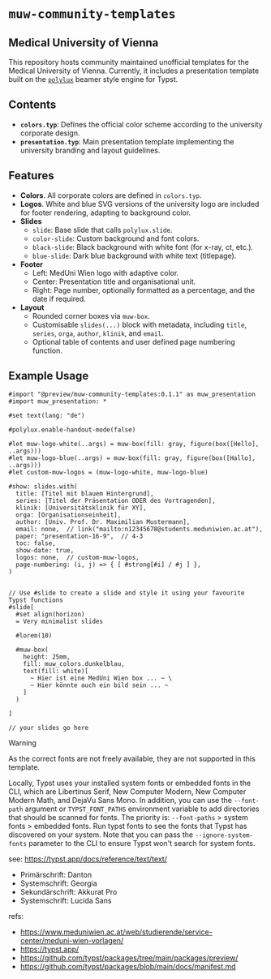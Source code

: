 # `muw-community-templates`
## Medical University of Vienna

This repository hosts community maintained unofficial templates for the Medical University of Vienna. Currently, it includes a presentation template built on the [`polylux`](https://typst.app/universe/package/polylux/) beamer style engine for Typst.

## Contents

* **`colors.typ`**: Defines the official color scheme according to the university corporate design.
* **`presentation.typ`**: Main presentation template implementing the university branding and layout guidelines.

## Features

* **Colors**. All corporate colors are defined in `colors.typ`.
* **Logos**. White and blue SVG versions of the university logo are included for footer rendering, adapting to background color.
* **Slides**  
  * `slide`: Base slide that calls `polylux.slide`.  
  * `color-slide`: Custom background and font colors.  
  * `black-slide`: Black background with white font (for x-ray, ct, etc.).  
  * `blue-slide`: Dark blue background with white text (titlepage).  
* **Footer**  
  * Left: MedUni Wien logo with adaptive color.  
  * Center: Presentation title and organisational unit.  
  * Right: Page number, optionally formatted as a percentage, and the date if required.  
* **Layout**  
  * Rounded corner boxes via `muw-box`.  
  * Customisable `slides(...)` block with metadata, including `title`, `series`, `orga`, `author`, `klinik`, and `email`.  
  * Optional table of contents and user defined page numbering function.  

## Example Usage

```typst
#import "@preview/muw-community-templates:0.1.1" as muw_presentation
#import muw_presentation: *

#set text(lang: "de")

#polylux.enable-handout-mode(false)

#let muw-logo-white(..args) = muw-box(fill: gray, figure(box([Hello], ..args)))
#let muw-logo-blue(..args) = muw-box(fill: gray, figure(box([Hallo], ..args)))
#let custom-muw-logos = (muw-logo-white, muw-logo-blue)

#show: slides.with(
  title: [Titel mit blauem Hintergrund],
  series: [Titel der Präsentation ODER des Vortragenden],
  klinik: [Universitätsklinik für XY],
  orga: [Organisationseinheit],
  author: [Univ. Prof. Dr. Maximilian Mustermann],
  email: none,  // link("mailto:n12345678@students.meduniwien.ac.at"),
  paper: "presentation-16-9",  // 4-3
  toc: false,
  show-date: true,
  logos: none,  // custom-muw-logos,
  page-numbering: (i, j) => { [ #strong[#i] / #j ] },
)


// Use #slide to create a slide and style it using your favourite Typst functions
#slide[
  #set align(horizon)
  = Very minimalist slides

  #lorem(10)

  #muw-box(
    height: 25mm,
    fill: muw_colors.dunkelblau,
    text(fill: white)[
      ~ Hier ist eine MedUni Wien box ... ~ \
      ~ Hier könnte auch ein bild sein ... ~
    ]
  )

]

// your slides go here
```

> [!WARNING]
>
> As the correct fonts are not freely available, they are not supported in this template.
>
> Locally, Typst uses your installed system fonts or embedded fonts in the CLI, which are Libertinus Serif, New Computer Modern,
> New Computer Modern Math, and DejaVu Sans Mono. In addition, you can use the `--font-path` argument or `TYPST_FONT_PATHS` environment
> variable to add directories that should be scanned for fonts. The priority is: `--font-paths` > system fonts > embedded fonts.
> Run typst fonts to see the fonts that Typst has discovered on your system. Note that you can pass the `--ignore-system-fonts` parameter
> to the CLI to ensure Typst won't search for system fonts.
>
> see: https://typst.app/docs/reference/text/text/
>
>
> - Primärschrift: Danton
> - Systemschrift: Georgia
> - Sekundärschrift: Akkurat Pro
> - Systemschrift: Lucida Sans
>



refs:
- https://www.meduniwien.ac.at/web/studierende/service-center/meduni-wien-vorlagen/
- https://typst.app/
- https://github.com/typst/packages/tree/main/packages/preview/
- https://github.com/typst/packages/blob/main/docs/manifest.md

